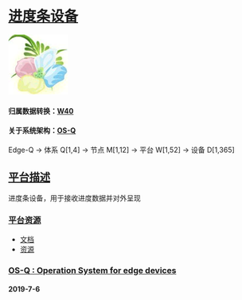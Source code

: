 ﻿# [进度条设备](https://github.com/OS-Q/D275) 
[![sites](OS-Q/OS-Q.png)](http://www.OS-Q.com)
#### 归属数据转换：[W40](https://github.com/OS-Q/W40)
#### 关于系统架构：[OS-Q](https://github.com/OS-Q/OS-Q)
Edge-Q -> 体系 Q[1,4] -> 节点 M[1,12] -> 平台 W[1,52] -> 设备 D[1,365]
## [平台描述](https://github.com/OS-Q/D275/wiki)

进度条设备，用于接收进度数据并对外呈现

### [平台资源](https://github.com/OS-Q/D275)

* [文档](docs/)
* [资源](src/)

### [OS-Q : Operation System for edge devices](http://www.OS-Q.com/Edge/D275)
####  2019-7-6